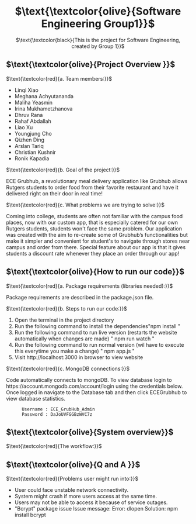 <div align="center">
   <h1> $\text{\textcolor{olive}{Software Engineering Group1}}$ </h1>
   <p> $\text{\textcolor{black}{This is the project for Software Engineering, created by Group 1}}$ </p>
</div>

<h2> $\text{\textcolor{olive}{Project Overview }}$ </h2>

$\text{\textcolor{red}{a. Team members:}}$
<ul>
  <li>Linqi Xiao</li>
  <li>Meghana Achyutananda</li>
  <li>Maliha Yeasmin</li>
  <li>Irina Mukhametzhanova</li>
  <li>Dhruv Rana</li>
  <li>Rahaf Abdallah</li>
  <li>Liao Xu</li>
  <li>Youngjung Cho</li>
  <li>Qizhen Ding</li>
  <li>Arslan Tariq</li>
  <li>Christian Kushnir</li>
  <li>Ronik Kapadia</li>  
</ul>  

$\text{\textcolor{red}{b. Goal of the project:}}$ 

<p> ECE Grubhub, a revolutionary meal delivery application like Grubhub allows Rutgers students to order food from their favorite restaurant and have it delivered right on their door in real time! </p>

$\text{\textcolor{red}{c. What problems we are trying to solve:}}$

<p>Coming into college, students are often not familiar with the campus food places, now with our custom app, that is especially catered for our own Rutgers students, students won't face the same problem. Our application was created with the aim to re-create some of Grubhub’s functionalities but make it simpler and convenient for student's to navigate through stores near campus and order from there. Special feature about our app is that it gives students a discount rate whenever they place an order through our app! </p>

<h2> $\text{\textcolor{olive}{How to run our code}}$ </h2>

$\text{\textcolor{red}{a. Package requirements (libraries needed):}}$

<p>Package requirements are described in the package.json file. </p>

$\text{\textcolor{red}{b. Steps to run our code:}}$
<ol>
  <li>Open the terminal in the project directory</li>
  <li>Run the following command to install the dependencies"npm install "</li>
  <li>Run the following command to run live version (restarts the website automatically when changes are made) " npm run watch "</li>
  <li>Run the following command to run normal version (wil have to execute this everytime you make a change) " npm app.js "</li>
  <li>Visit http://localhost:3000 in browser to view website</li>
</ol>  

$\text{\textcolor{red}{c. MongoDB connections:}}$
<p>Code automatically connects to mongoDB.
          To view database login to https://account.mongodb.com/account/login using the credentials below. Once logged in navigate to the Database tab and then click ECEGrubhub to view database statistics.

          Username : ECE_GrubHub_Admin
          Password : DaJoUVFGGBzWVC7z
 </p>
 
<h2> $\text{\textcolor{olive}{System overview}}$ </h2>

$\text{\textcolor{red}{The workflow:}}$

<h2> $\text{\textcolor{olive}{Q and A }}$ </h2>

$\text{\textcolor{red}{Problems user might run into:}}$

<ul>
  <li>User could face unstable network connectivity.</li>
  <li>System might crash if more users access at the same time.</li>
  <li>Users may not be able to access it because of service outages.</li>
  <li>"Bcrypt" package issue
            Issue message: Error: dlopen
     Solution: npm install bcrypt</li>

</ul>
   




